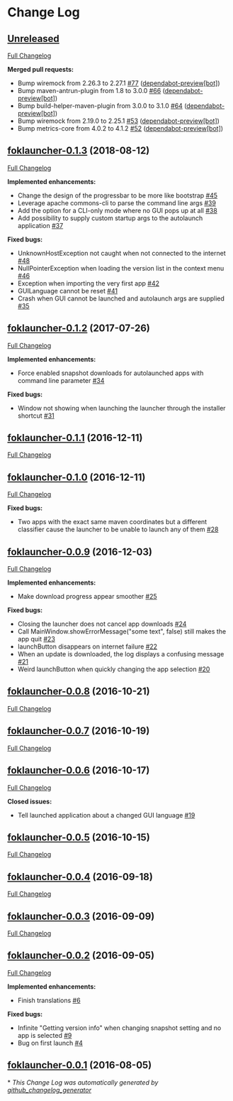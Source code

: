 # Change Log

## [Unreleased](https://github.com/vatbub/fokLauncher/tree/HEAD)

[Full Changelog](https://github.com/vatbub/fokLauncher/compare/foklauncher-0.1.3...HEAD)

**Merged pull requests:**

- Bump wiremock from 2.26.3 to 2.27.1 [\#77](https://github.com/vatbub/fokLauncher/pull/77) ([dependabot-preview[bot]](https://github.com/apps/dependabot-preview))
- Bump maven-antrun-plugin from 1.8 to 3.0.0 [\#66](https://github.com/vatbub/fokLauncher/pull/66) ([dependabot-preview[bot]](https://github.com/apps/dependabot-preview))
- Bump build-helper-maven-plugin from 3.0.0 to 3.1.0 [\#64](https://github.com/vatbub/fokLauncher/pull/64) ([dependabot-preview[bot]](https://github.com/apps/dependabot-preview))
- Bump wiremock from 2.19.0 to 2.25.1 [\#53](https://github.com/vatbub/fokLauncher/pull/53) ([dependabot-preview[bot]](https://github.com/apps/dependabot-preview))
- Bump metrics-core from 4.0.2 to 4.1.2 [\#52](https://github.com/vatbub/fokLauncher/pull/52) ([dependabot-preview[bot]](https://github.com/apps/dependabot-preview))

## [foklauncher-0.1.3](https://github.com/vatbub/fokLauncher/tree/foklauncher-0.1.3) (2018-08-12)
[Full Changelog](https://github.com/vatbub/fokLauncher/compare/foklauncher-0.1.2...foklauncher-0.1.3)

**Implemented enhancements:**

- Change the design of the progressbar to be more like bootstrap [\#45](https://github.com/vatbub/fokLauncher/issues/45)
- Leverage apache commons-cli to parse the command line args [\#39](https://github.com/vatbub/fokLauncher/issues/39)
- Add the option for a CLI-only mode where no GUI pops up at all [\#38](https://github.com/vatbub/fokLauncher/issues/38)
- Add possibility to supply custom startup args to the autolaunch application [\#37](https://github.com/vatbub/fokLauncher/issues/37)

**Fixed bugs:**

- UnknownHostException not caught  when not connected to the internet [\#48](https://github.com/vatbub/fokLauncher/issues/48)
- NullPointerException when loading the version list in the context menu [\#46](https://github.com/vatbub/fokLauncher/issues/46)
- Exception when importing the very first app [\#42](https://github.com/vatbub/fokLauncher/issues/42)
- GUILanguage cannot be reset [\#41](https://github.com/vatbub/fokLauncher/issues/41)
- Crash when GUI cannot be launched and autolaunch args are supplied [\#35](https://github.com/vatbub/fokLauncher/issues/35)

## [foklauncher-0.1.2](https://github.com/vatbub/fokLauncher/tree/foklauncher-0.1.2) (2017-07-26)
[Full Changelog](https://github.com/vatbub/fokLauncher/compare/foklauncher-0.1.1...foklauncher-0.1.2)

**Implemented enhancements:**

- Force enabled snapshot downloads for autolaunched apps with command line parameter [\#34](https://github.com/vatbub/fokLauncher/issues/34)

**Fixed bugs:**

- Window not showing when launching the launcher through the installer shortcut [\#31](https://github.com/vatbub/fokLauncher/issues/31)

## [foklauncher-0.1.1](https://github.com/vatbub/fokLauncher/tree/foklauncher-0.1.1) (2016-12-11)
[Full Changelog](https://github.com/vatbub/fokLauncher/compare/foklauncher-0.1.0...foklauncher-0.1.1)

## [foklauncher-0.1.0](https://github.com/vatbub/fokLauncher/tree/foklauncher-0.1.0) (2016-12-11)
[Full Changelog](https://github.com/vatbub/fokLauncher/compare/foklauncher-0.0.9...foklauncher-0.1.0)

**Fixed bugs:**

- Two apps with the exact same maven coordinates but a different classifier cause the launcher to be unable to launch any of them [\#28](https://github.com/vatbub/fokLauncher/issues/28)

## [foklauncher-0.0.9](https://github.com/vatbub/fokLauncher/tree/foklauncher-0.0.9) (2016-12-03)
[Full Changelog](https://github.com/vatbub/fokLauncher/compare/foklauncher-0.0.8...foklauncher-0.0.9)

**Implemented enhancements:**

- Make download progress appear smoother [\#25](https://github.com/vatbub/fokLauncher/issues/25)

**Fixed bugs:**

- Closing the launcher does not cancel app downloads [\#24](https://github.com/vatbub/fokLauncher/issues/24)
- Call MainWindow.showErrorMessage\("some text", false\) still makes the app quit [\#23](https://github.com/vatbub/fokLauncher/issues/23)
- launchButton disappears on internet failure [\#22](https://github.com/vatbub/fokLauncher/issues/22)
- When an update is downloaded, the log displays a confusing message [\#21](https://github.com/vatbub/fokLauncher/issues/21)
- Weird launchButton when quickly changing the app selection [\#20](https://github.com/vatbub/fokLauncher/issues/20)

## [foklauncher-0.0.8](https://github.com/vatbub/fokLauncher/tree/foklauncher-0.0.8) (2016-10-21)
[Full Changelog](https://github.com/vatbub/fokLauncher/compare/foklauncher-0.0.7...foklauncher-0.0.8)

## [foklauncher-0.0.7](https://github.com/vatbub/fokLauncher/tree/foklauncher-0.0.7) (2016-10-19)
[Full Changelog](https://github.com/vatbub/fokLauncher/compare/foklauncher-0.0.6...foklauncher-0.0.7)

## [foklauncher-0.0.6](https://github.com/vatbub/fokLauncher/tree/foklauncher-0.0.6) (2016-10-17)
[Full Changelog](https://github.com/vatbub/fokLauncher/compare/foklauncher-0.0.5...foklauncher-0.0.6)

**Closed issues:**

- Tell launched application about a changed GUI language [\#19](https://github.com/vatbub/fokLauncher/issues/19)

## [foklauncher-0.0.5](https://github.com/vatbub/fokLauncher/tree/foklauncher-0.0.5) (2016-10-15)
[Full Changelog](https://github.com/vatbub/fokLauncher/compare/foklauncher-0.0.4...foklauncher-0.0.5)

## [foklauncher-0.0.4](https://github.com/vatbub/fokLauncher/tree/foklauncher-0.0.4) (2016-09-18)
[Full Changelog](https://github.com/vatbub/fokLauncher/compare/foklauncher-0.0.3...foklauncher-0.0.4)

## [foklauncher-0.0.3](https://github.com/vatbub/fokLauncher/tree/foklauncher-0.0.3) (2016-09-09)
[Full Changelog](https://github.com/vatbub/fokLauncher/compare/foklauncher-0.0.2...foklauncher-0.0.3)

## [foklauncher-0.0.2](https://github.com/vatbub/fokLauncher/tree/foklauncher-0.0.2) (2016-09-05)
[Full Changelog](https://github.com/vatbub/fokLauncher/compare/foklauncher-0.0.1...foklauncher-0.0.2)

**Implemented enhancements:**

- Finish translations [\#6](https://github.com/vatbub/fokLauncher/issues/6)

**Fixed bugs:**

- Infinite "Getting version info" when changing snapshot setting and no app is selected [\#9](https://github.com/vatbub/fokLauncher/issues/9)
- Bug on first launch [\#4](https://github.com/vatbub/fokLauncher/issues/4)

## [foklauncher-0.0.1](https://github.com/vatbub/fokLauncher/tree/foklauncher-0.0.1) (2016-08-05)


\* *This Change Log was automatically generated by [github_changelog_generator](https://github.com/skywinder/Github-Changelog-Generator)*